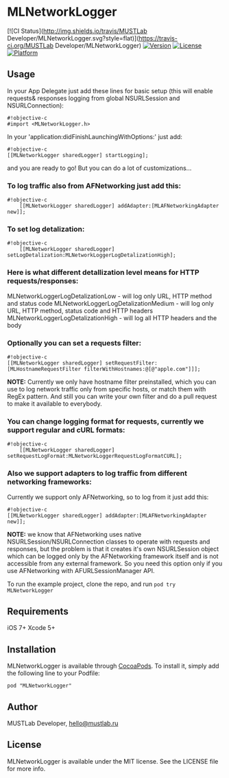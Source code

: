 # MLNetworkLogger

[![CI Status](http://img.shields.io/travis/MUSTLab Developer/MLNetworkLogger.svg?style=flat)](https://travis-ci.org/MUSTLab Developer/MLNetworkLogger)
[![Version](https://img.shields.io/cocoapods/v/MLNetworkLogger.svg?style=flat)](http://cocoadocs.org/docsets/MLNetworkLogger)
[![License](https://img.shields.io/cocoapods/l/MLNetworkLogger.svg?style=flat)](http://cocoadocs.org/docsets/MLNetworkLogger)
[![Platform](https://img.shields.io/cocoapods/p/MLNetworkLogger.svg?style=flat)](http://cocoadocs.org/docsets/MLNetworkLogger)

## Usage

In your App Delegate just add these lines for basic setup (this will enable requests& responses logging from global NSURLSession and NSURLConnection):

```
#!objective-c
#import <MLNetworkLogger.h>
```
In your 'application:didFinishLaunchingWithOptions:' just add:
```
#!objective-c
[[MLNetworkLogger sharedLogger] startLogging];
```
and you are ready to go! But you can do a lot of customizations...

### To log traffic also from AFNetworking just add this:
```
#!objective-c
    [[MLNetworkLogger sharedLogger] addAdapter:[MLAFNetworkingAdapter new]];
```

### To set log detalization:
```
#!objective-c
    [[MLNetworkLogger sharedLogger] setLogDetalization:MLNetworkLoggerLogDetalizationHigh];
```

### Here is what different detallization level means for HTTP requests/responses:
MLNetworkLoggerLogDetalizationLow - will log only URL, HTTP method and status code
MLNetworkLoggerLogDetalizationMedium - will log only URL, HTTP method, status code and HTTP headers
MLNetworkLoggerLogDetalizationHigh - will log all HTTP headers and the body

### Optionally you can set a requests filter:
```
#!objective-c
[[MLNetworkLogger sharedLogger] setRequestFilter:[MLHostnameRequestFilter filterWithHostnames:@[@"apple.com"]]];
```
**NOTE:** Currently we only have hostname filter preinstalled, which you can use to log network traffic only from specific hosts, or match them with RegEx pattern. And still you can write your own filter and do a pull request to make it available to everybody.

### You can change logging format for requests, currently we support regular and cURL formats:
```
#!objective-c
    [[MLNetworkLogger sharedLogger] setRequestLogFormat:MLNetworkLoggerRequestLogFormatCURL];
```

### Also we support adapters to log traffic from different networking frameworks:

Currently we support only AFNetworking, so to log from it just add this:
```
#!objective-c
[[MLNetworkLogger sharedLogger] addAdapter:[MLAFNetworkingAdapter new]];
```
**NOTE:** we know that AFNetworking uses native NSURLSession/NSURLConnection classes to operate with requests and responses, but the problem is that it creates it's own NSURLSession object which can be logged only by the AFNetworking framework itself and is not accessible from any external framework. So you need this option only if you use AFNetworking with AFURLSessionManager API.

To run the example project, clone the repo, and run `pod try MLNetworkLogger`

## Requirements

iOS 7+
Xcode 5+

## Installation

MLNetworkLogger is available through [CocoaPods](http://cocoapods.org). To install
it, simply add the following line to your Podfile:

    pod "MLNetworkLogger"

## Author

MUSTLab Developer, hello@mustlab.ru

## License

MLNetworkLogger is available under the MIT license. See the LICENSE file for more info.